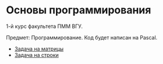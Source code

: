 # Основы программирования

1-й курс факультета ПММ ВГУ.

Предмет: Программирование.
Код будет написан на Pascal.

- [Задача на матрицы](https://github.com/amm-vsu-2015/1y1s_basic/tree/master/task3)
- [Задача на строки](https://github.com/amm-vsu-2015/1y1s_basic/tree/master/task4)
